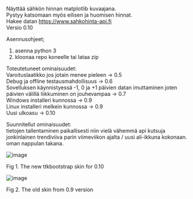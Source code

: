 Näyttää sähkön hinnan matplotlib kuvaajana.  
Pystyy katsomaan myös eilisen ja huomisen hinnat.  
Hakee datan https://www.sahkohinta-api.fi  
Versio 0.10

Asennusohjeet;  
1) asenna python 3
2) kloonaa repo koneelle tai lataa zip

Toteutetuneet ominaisuudet:   
Varoituslaatikko jos jotain menee pieleen -> 0.5   
Debug ja offline testausmahdollisuus ->  0.6   
Sovelluksen käynnistyessä -1, 0 ja +1 päivien datan imuttaminen joten päivien välillä liikkuminen on jouhevampaa -> 0.7   
Windows installeri kunnossa -> 0.9  
Linux installeri melkein kunnossa -> 0.9    
Uusi ulkoasu -> 0.10  
  
Suunnitellut ominaisuudet:  
tietojen tallentaminen paikallisesti niin vielä vähemmä api kutsuja  
jonkinlainen trendiviiva parin viimeviikon ajalta / uusi ali-ikkuna kokonaan. oman nappulan takana.  

![image](https://github.com/4motionEnjoyer/sahkonhinta/assets/99203040/2d81ce98-eae4-4ba0-8e21-8a5f69fa7359)
  
Fig 1. The new ttkbootstrap skin for 0.10
  
  
![image](https://github.com/4motionEnjoyer/sahkonhinta/assets/99203040/b0337cf8-d097-4222-a69b-3a4cfde31c1a)
  
Fig 2. The old skin from 0.9 version 
  

